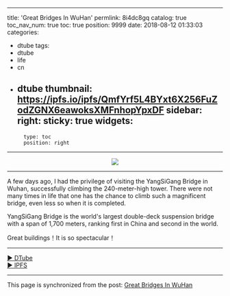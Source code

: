
---
title: 'Great Bridges In WuHan'
permlink: 8i4dc8gq
catalog: true
toc_nav_num: true
toc: true
position: 9999
date: 2018-08-12 01:33:03
categories:
- dtube
tags:
- dtube
- life
- cn
- dtube
thumbnail: https://ipfs.io/ipfs/QmfYrf5L4BYxt6X256FuZodZGNX6eawoksXMFnhopYpxDF
sidebar:
    right:
        sticky: true
widgets:
    -
        type: toc
        position: right
---


<center><a href='https://d.tube/#!/v/yellowbird/8i4dc8gq'><img src='https://ipfs.io/ipfs/QmfYrf5L4BYxt6X256FuZodZGNX6eawoksXMFnhopYpxDF'></a></center><hr>

A few days ago, I had the privilege of visiting the YangSiGang Bridge in Wuhan, successfully climbing the 240-meter-high tower. There were not many times in life that one has the chance to climb such a magnificent bridge, even less so when it is completed.

YangSiGang Bridge is the world's largest double-deck suspension bridge with a span of 1,700 meters, ranking first in China and second in the world. 

Great buildings！It is so spectacular！

<hr><a href='https://d.tube/#!/v/yellowbird/8i4dc8gq'> ▶️ DTube</a><br /><a href='https://ipfs.io/ipfs/1'> ▶️ IPFS</a>

- - -

This page is synchronized from the post: [Great Bridges In WuHan](https://steemit.com/@yellowbird/8i4dc8gq)
